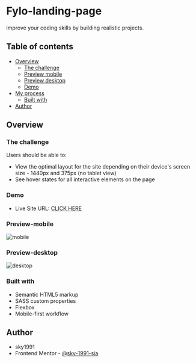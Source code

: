 # Fylo-landing-page

improve your coding skills by building realistic projects. 

## Table of contents

- [Overview](#overview)
  - [The challenge](#the-challenge)
  - [Preview mobile](#Preview-mobile)
  - [Preview desktop](#Preview-desktop)
  - [Demo](#demo)
- [My process](#my-process)
  - [Built with](#built-with)
- [Author](#author)

## Overview

### The challenge

Users should be able to:

- View the optimal layout for the site depending on their device's screen size - 1440px and 375px (no tablet view)
- See hover states for all interactive elements on the page
  
### Demo

- Live Site URL: [CLICK HERE](https://fylo-landing-page-sky-de.netlify.app/)


### Preview-mobile

![mobile](https://user-images.githubusercontent.com/79264045/217843641-b5135c43-d196-4d17-8599-c9695277b7ea.png)

### Preview-desktop

![desktop](https://user-images.githubusercontent.com/79264045/217843844-b2e6331f-ba88-4c82-b64d-041856010ccf.png)



### Built with

- Semantic HTML5 markup
- SASS custom properties
- Flexbox
- Mobile-first workflow


## Author
- sky1991
- Frontend Mentor - [@sky-1991-sia](https://www.frontendmentor.io/profile/sky-1991-sia)
